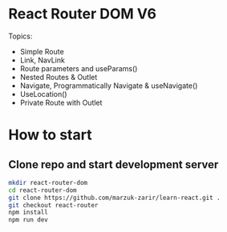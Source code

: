 # React Router DOM V6

Topics:

-   Simple Route
-   Link, NavLink
-   Route parameters and useParams()
-   Nested Routes & Outlet
-   Navigate, Programmatically Navigate & useNavigate()
-   UseLocation()
-   Private Route with Outlet

# How to start

## Clone repo and start development server

```sh
mkdir react-router-dom
cd react-router-dom
git clone https://github.com/marzuk-zarir/learn-react.git .
git checkout react-router
npm install
npm run dev
```
